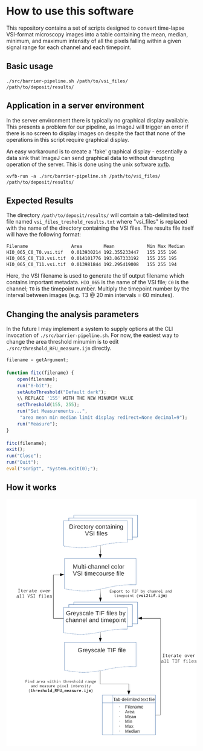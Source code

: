 # How to use this software

This repository contains a set of scripts designed to convert time-lapse VSI-format microscopy images into a table containing the mean, median, minimum, and maximum intensity of all the pixels falling within a given signal range for each channel and each timepoint.

## Basic usage

``` shell
./src/barrier-pipeline.sh /path/to/vsi_files/ /path/to/deposit/results/ 
```

## Application in a server environment
In the server environment there is typically no graphical display available. This presents a problem for our pipeline, as ImageJ will trigger an error if there is no screen to display images on despite the fact that none of the operations in this script require graphical display. 

An easy workaround is to create a 'fake' graphical display - essentially a data sink that ImageJ can send graphical data to without disrupting operation of the server. This is done using the unix software [xvfb](https://packages.debian.org/sid/xvfb).

``` shell
xvfb-run -a ./src/barrier-pipeline.sh /path/to/vsi_files/ /path/to/deposit/results/ 
```

## Expected Results
The directory `/path/to/deposit/results/` will contain a tab-delimited text file named `vsi_files_treshold_results.txt` where "vsi_files" is replaced with the name of the directory containing the VSI files. The results file itself will have the following format: 

``` shell
Filename	            Area	    Mean	        Min	Max	Median
HIO_065_C0_T0.vsi.tif	0.013930214	192.355233447	155	255	196
HIO_065_C0_T10.vsi.tif	0.014101776	193.067333192	155	255	195
HIO_065_C0_T11.vsi.tif	0.013981844	192.295419008	155	255	194
```

Here, the VSI filename is used to generate the tif output filename which contains important metadata. `HIO_065` is the name of the VSI file; `C0` is the channel; `T0` is the timepoint number. Multiply the timepoint number by the interval between images (e.g. T3 @ 20 min intervals = 60 minutes).

## Changing the analysis parameters
In the future I may implement a system to supply options at the CLI invocation of `./src/barrier-pipeline.sh`. For now, the easiest way to change the area threshold minumim is to edit `./src/threshold_RFU_measure.ijm` directly.

``` javascript
filename = getArgument;

function fitc(filename) {
    open(filename);
    run("8-bit");
    setAutoThreshold("Default dark");
	\\ REPLACE '155' WITH THE NEW MINUMIM VALUE
    setThreshold(155, 255);
    run("Set Measurements...",
	 "area mean min median limit display redirect=None decimal=9");
    run("Measure");
}

fitc(filename);
exit();
run("Close");
run("Quit");
eval("script", "System.exit(0);");
```

## How it works
![design schematic](img/schematic.png)

